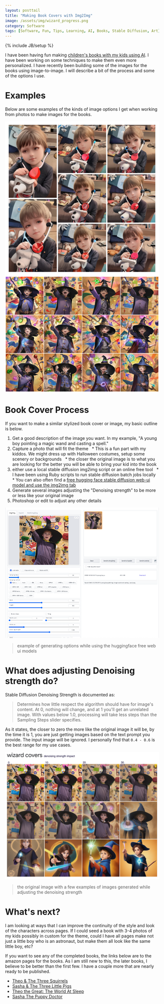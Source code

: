 ```yaml
---
layout: posttail
title: "Making Book Covers with Img2Img"
image: /assets/img/wizard_progress.png
category: Software
tags: [Software, Fun, Tips, Learning, AI, Books, Stable Diffusion, Art]
---
```

{% include JB/setup %}

I have been having fun making [children's books with my kids using AI](https://www.mayerdan.com/fun/2022/12/20/ai-book-building). I have been working on some techniques to make them even more personalized. I have recently been building some of the images for the books using image-to-image. I will describe a bit of the process and some of the options I use.

# Examples

Below are some examples of the kinds of image options I get when working from photos to make images for the books.

[![A young girl as a puppy doctor](/assets/img/aDocSashaCollage.jpeg)](https://www.amazon.com/dp/B0BW3G1491)  
[![A young boy wizard](/assets/img/aboywizard-collage.png)](https://www.amazon.com/dp/B0BV3732Y8)

# Book Cover Process

If you want to make a similar stylized book cover or image, my basic outline is below.

1. Get a good description of the image you want. In my example, "A young boy pointing a magic wand and casting a spell."
2. Capture a photo that will fit the theme
  * This is a fun part with my kiddos. We might dress up with Halloween costumes, setup some scenery or backgrounds
  * the closer the original image is to what you are looking for the better you will be able to bring your kid into the book
3. either use a local stable diffusion img2img script or an online free tool
  * I have been using Ruby scripts to run stable diffusion batch jobs locally
  * You can also often find a [free hugging face stable diffusion web-ui model and use the img2img tab](https://huggingface.co/spaces/DucHaiten/webui)
4. Generate several images adjusting the "Denoising strength" to be more or less like your original image
5. Photoshop or edit to adjust any other details

![Example using huggingface web-ui](/assets/img/awizardhuggingface.png)
> example of generating options while using the huggingface free web ui models

# What does adjusting Denoising strength do?

Stable Diffusion Denoising Strength is documented as:

> Determines how little respect the algorithm should have for image's content. At 0, nothing will change, and at 1 you'll get an unrelated image. With values below 1.0, processing will take less steps than the Sampling Steps slider specifies.

As it states, the closer to zero the more like the original image it will be, by the time it is 1, you are just getting images based on the text prompt you provide. The input image will be ignored. I personally find that `0.4 - 0.6` is the best range for my use cases.

![The impact of a wizard image when increasing the enoising Strength](/assets/img/wizard_progress.png)
> the original image with a few examples of images generated while adjusting the denoising strength

# What's next?

I am looking at ways that I can improve the continuity of the style and look of the characters across pages. If I could seed a book with 3-4 photos of my kids possibly in custom for the theme, could I have all pages make not just a little boy who is an astronaut, but make them all look like the same little boy, etc?

If you want to see any of the completed books, the links below are to the amazon pages for the books. As I am still new to this, the later books, I believe to be better than the first few. I have a couple more that are nearly ready to be published.

* [Theo & The Three Squirrels](https://www.amazon.com/dp/B0BPG9GNFL)
* [Sasha & The Three Little Pigs](https://www.amazon.com/dp/B0BHSZF1QG)
* [Theo the Great: The World At Sleep](https://www.amazon.com/dp/B0BV3732Y8)
* [Sasha The Puppy Doctor](https://www.amazon.com/dp/B0BW3G1491)
